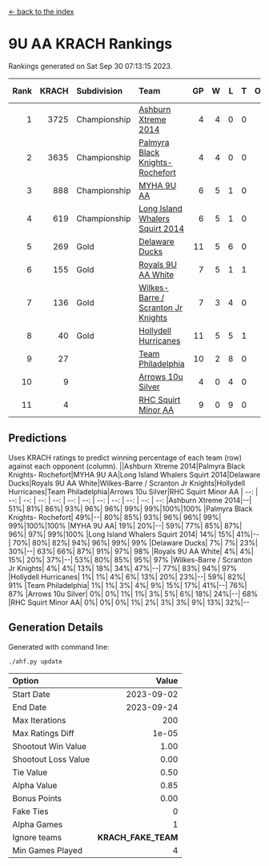 [<- back to the index](readme.md)
# 9U AA KRACH Rankings
Rankings generated on Sat Sep 30 07:13:15 2023.

Rank|KRACH|Subdivision|Team|GP|W|L|T|OTW|OTL|SoS|Exp Wins|Win Diff
---:|---:|:---|:---|---:|---:|---:|---:|---:|---:|---:|---:|---:
1|3725|Championship|[Ashburn Xtreme 2014](https://gamesheetstats.com/seasons/3659/teams/140217/schedule)|4|4|0|0|0|0|120|4.8|-0.0
2|3635|Championship|[Palmyra Black Knights- Rochefort](https://gamesheetstats.com/seasons/3659/teams/140260/schedule)|4|4|0|0|0|0|115|4.8|-0.0
3|888|Championship|[MYHA 9U AA](https://gamesheetstats.com/seasons/3659/teams/140222/schedule)|6|5|1|0|2|0|209|5.8|-0.0
4|619|Championship|[Long Island Whalers Squirt 2014](https://gamesheetstats.com/seasons/3659/teams/140221/schedule)|6|5|1|0|0|0|192|5.8|-0.0
5|269|Gold|[Delaware Ducks](https://gamesheetstats.com/seasons/3659/teams/140218/schedule)|11|5|6|0|0|2|1206|5.8|-0.0
6|155|Gold|[Royals 9U AA White](https://gamesheetstats.com/seasons/3659/teams/140225/schedule)|7|5|1|1|0|0|51|6.4|0.0
7|136|Gold|[Wilkes-Barre / Scranton Jr Knights](https://gamesheetstats.com/seasons/3659/teams/140228/schedule)|7|3|4|0|0|0|1032|3.9|0.0
8|40|Gold|[Hollydell Hurricanes](https://gamesheetstats.com/seasons/3659/teams/140220/schedule)|11|5|5|1|0|0|90|6.4|0.0
9|27||[Team Philadelphia](https://gamesheetstats.com/seasons/3659/teams/140226/schedule)|10|2|8|0|0|0|1160|2.9|0.0
10|9||[Arrows 10u Silver](https://gamesheetstats.com/seasons/3659/teams/140216/schedule)|4|0|4|0|0|0|191|0.9|0.0
11|4||[RHC Squirt Minor AA](https://gamesheetstats.com/seasons/3659/teams/140224/schedule)|9|0|9|0|0|0|216|0.9|0.0

## Predictions
Uses KRACH ratings to predict winning percentage of each team (row) against each opponent (column).
||Ashburn Xtreme 2014|Palmyra Black Knights- Rochefort|MYHA 9U AA|Long Island Whalers Squirt 2014|Delaware Ducks|Royals 9U AA White|Wilkes-Barre / Scranton Jr Knights|Hollydell Hurricanes|Team Philadelphia|Arrows 10u Silver|RHC Squirt Minor AA
| --: | --: | --: | --: | --: | --: | --: | --: | --: | --: | --: | --: 
|Ashburn Xtreme 2014|--| 51%| 81%| 86%| 93%| 96%| 96%| 99%| 99%|100%|100%
|Palmyra Black Knights- Rochefort| 49%|--| 80%| 85%| 93%| 96%| 96%| 99%| 99%|100%|100%
|MYHA 9U AA| 19%| 20%|--| 59%| 77%| 85%| 87%| 96%| 97%| 99%|100%
|Long Island Whalers Squirt 2014| 14%| 15%| 41%|--| 70%| 80%| 82%| 94%| 96%| 99%| 99%
|Delaware Ducks|  7%|  7%| 23%| 30%|--| 63%| 66%| 87%| 91%| 97%| 98%
|Royals 9U AA White|  4%|  4%| 15%| 20%| 37%|--| 53%| 80%| 85%| 95%| 97%
|Wilkes-Barre / Scranton Jr Knights|  4%|  4%| 13%| 18%| 34%| 47%|--| 77%| 83%| 94%| 97%
|Hollydell Hurricanes|  1%|  1%|  4%|  6%| 13%| 20%| 23%|--| 59%| 82%| 91%
|Team Philadelphia|  1%|  1%|  3%|  4%|  9%| 15%| 17%| 41%|--| 76%| 87%
|Arrows 10u Silver|  0%|  0%|  1%|  1%|  3%|  5%|  6%| 18%| 24%|--| 68%
|RHC Squirt Minor AA|  0%|  0%|  0%|  1%|  2%|  3%|  3%|  9%| 13%| 32%|--

## Generation Details

Generated with command line:
```
./ahf.py update
```

| Option | Value |
| :----- | ----: |
| Start Date | 2023-09-02 |
| End Date | 2023-09-24 |
| Max Iterations | 200 |
| Max Ratings Diff | 1e-05 |
| Shootout Win Value | 1.00 |
| Shootout Loss Value | 0.00 |
| Tie Value | 0.50 |
| Alpha Value | 0.85 |
| Bonus Points | 0.00 |
| Fake Ties | 0 |
| Alpha Games | 1 |
| Ignore teams | __KRACH_FAKE_TEAM__ |
| Min Games Played | 4 |

